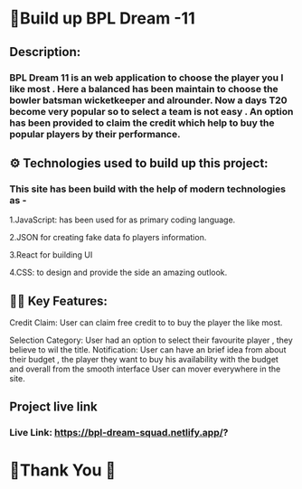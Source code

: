 
# 🏏Build up BPL Dream  -11 

## Description:
### BPL Dream 11 is an web application to choose the player you I like most . Here a balanced has been maintain to choose the bowler batsman wicketkeeper and alrounder. Now a days T20 become very popular so to  select a team is not easy . An option has been provided to claim the credit which help to buy the popular players by their performance.



## ⚙️ Technologies used to build up this project:

### This site has been build with the help of modern technologies as -
1.JavaScript:  has been used  for  as primary coding language.

2.JSON  for creating fake data fo players information.

3.React for building UI

4.CSS: to design  and provide the side an amazing outlook. 




##  📌📌 Key Features:
Credit Claim:  User can  claim free credit to to buy the player the like most.

Selection Category: User had an option to select their favourite player , they believe to wil the title.
Notification: User can have an brief idea from  about their budget , the player they want to buy his availability with the budget and overall from the smooth interface User can mover everywhere in the site. 

## Project live link 

### Live Link: https://bpl-dream-squad.netlify.app/?


#  🏏Thank You 🏏